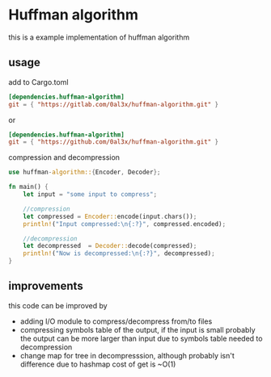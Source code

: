 # Huffman algorithm

this is a example implementation of huffman algorithm

## usage

add to Cargo.toml
```toml
[dependencies.huffman-algorithm]
git = { "https://gitlab.com/0al3x/huffman-algorithm.git" }
```
or 

```toml
[dependencies.huffman-algorithm]
git = { "https://github.com/0al3x/huffman-algorithm.git" }
```

compression and decompression

```rust
use huffman-algorithm::{Encoder, Decoder};

fn main() {
	let input = "some input to compress";

	//compression
	let compressed = Encoder::encode(input.chars());
	println!("Input compressed:\n{:?}", compressed.encoded);

	//decompression
	let decompressed  = Decoder::decode(compressed);
	println!("Now is decompressed:\n{:?}", decompressed);
}

```

## improvements

this code can be improved by

* adding I/O module to compress/decompress from/to files
* compressing symbols table of the output, if the input is small probably the output can be more larger than input due to symbols table needed to decompression
* change map for tree in decompresssion, although probably isn't difference due to hashmap cost of get is ~O(1)
